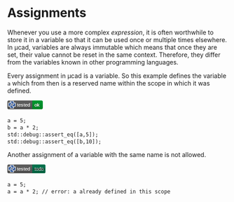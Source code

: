 # Assignments

Whenever you use a more complex *expression*, it is often worthwhile to store it in a variable so that it can
be used once or multiple times elsewhere.
In µcad, variables are always immutable which means that once they are set, their value cannot be reset in the same context.
Therefore, they differ from the variables known in other programming languages.

Every assignment in µcad is  a variable.
So this example defines the variable `a` which from then is a reserved name within the scope in which it was defined.

[![test](.test/assignment.png)](.test/assignment.log)

```µcad,assignment
a = 5;
b = a * 2;
std::debug::assert_eq([a,5]);
std::debug::assert_eq([b,10]);
```

Another assignment of a variable with the same name is not allowed.

[![test](.test/assignment_immutable.png)](.test/assignment_immutable.log)

```µcad,assignment_immutable#fail
a = 5;
a = a * 2; // error: a already defined in this scope
```
